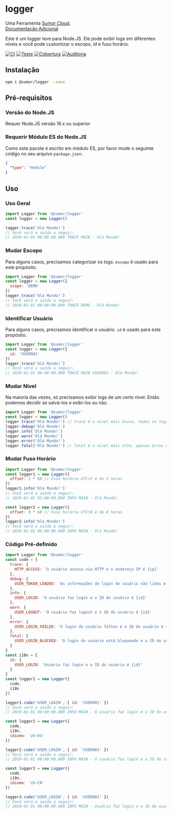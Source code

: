 # logger

Uma Ferramenta [Sumor Cloud](https://sumor.cloud).  
[Documentação Adicional](https://sumor.cloud/logger)

Este é um logger leve para Node.JS.
Ele pode exibir logs em diferentes níveis e você pode customizar o escopo, id e fuso horário.

[![CI](https://github.com/sumor-cloud/logger/actions/workflows/ci.yml/badge.svg)](https://github.com/sumor-cloud/logger/actions/workflows/ci.yml)
[![Teste](https://github.com/sumor-cloud/logger/actions/workflows/ut.yml/badge.svg)](https://github.com/sumor-cloud/logger/actions/workflows/ut.yml)
[![Cobertura](https://github.com/sumor-cloud/logger/actions/workflows/coverage.yml/badge.svg)](https://github.com/sumor-cloud/logger/actions/workflows/coverage.yml)
[![Auditoria](https://github.com/sumor-cloud/logger/actions/workflows/audit.yml/badge.svg)](https://github.com/sumor-cloud/logger/actions/workflows/audit.yml)

## Instalação

```bash
npm i @sumor/logger --save
```

## Pré-requisitos

### Versão do Node.JS

Requer Node.JS versão 16.x ou superior

### Requerir Módulo ES do Node.JS

Como este pacote é escrito em módulo ES, por favor mude o seguinte código no seu arquivo `package.json`:

```json
{
  "type": "module"
}
```

## Uso

### Uso Geral

```js
import Logger from '@sumor/logger'
const logger = new Logger()

logger.trace('Olá Mundo!')
// Você verá a saída a seguir:
// 2020-01-01 00:00:00.000 TRACE MAIN - Olá Mundo!
```

### Mudar Escopo

Para alguns casos, precisamos categorizar os logs. `escopo` é usado para este propósito.

```js
import Logger from '@sumor/logger'
const logger = new Logger({
  scope: 'DEMO'
})
logger.trace('Olá Mundo!')
// Você verá a saída a seguir:
// 2020-01-01 00:00:00.000 TRACE DEMO - Olá Mundo!
```

### Identificar Usuário

Para alguns casos, precisamos identificar o usuário. `id` é usado para este propósito.

```js
import Logger from '@sumor/logger'
const logger = new Logger({
  id: 'USER001'
})
logger.trace('Olá Mundo!')
// Você verá a saída a seguir:
// 2020-01-01 00:00:00.000 TRACE MAIN USER001 - Olá Mundo!
```

### Mudar Nível

Na maioria das vezes, só precisamos exibir logs de um certo nível. Então podemos decidir se salvá-los e exibi-los ou não.

```js
import Logger from '@sumor/logger'
const logger = new Logger()
logger.trace('Olá Mundo!') // trace é o nível mais baixo, todos os logs serão exibidos
logger.debug('Olá Mundo!')
logger.info('Olá Mundo!')
logger.warn('Olá Mundo!')
logger.error('Olá Mundo!')
logger.fatal('Olá Mundo!') // fatal é o nível mais alto, apenas erros críticos serão exibidos
```

### Mudar Fuso Horário

```js
import Logger from '@sumor/logger'
const logger1 = new Logger({
  offset: 2 * 60 // Fuso horário UTC+2 é de 2 horas
})
logger1.info('Olá Mundo!')
// Você verá a saída a seguir:
// 2020-01-01 02:00:00.000 INFO MAIN - Olá Mundo!

const logger2 = new Logger({
  offset: 8 * 60 // Fuso horário UTC+8 é de 8 horas
})
logger2.info('Olá Mundo!')
// Você verá a saída a seguir:
// 2020-01-01 08:00:00.000 INFO MAIN - Olá Mundo!
```

### Código Pré-definido

```js
import Logger from '@sumor/logger'
const code = {
  trace: {
    HTTP_ACCESS: 'O usuário acessa via HTTP e o endereço IP é {ip}'
  },
  debug: {
    USER_TOKEN_LOADED: 'As informações de login do usuário são lidas e o ID do usuário é {id}'
  },
  info: {
    USER_LOGIN: 'O usuário faz login e o ID do usuário é {id}'
  },
  warn: {
    USER_LOGOUT: 'O usuário faz logout e o ID do usuário é {id}'
  },
  error: {
    USER_LOGIN_FAILED: 'O login do usuário falhou e o ID do usuário é {id}'
  },
  fatal: {
    USER_LOGIN_BLOCKED: 'O login do usuário está bloqueado e o ID do usuário é {id}'
  }
}
const i18n = {
  zh: {
    USER_LOGIN: 'Usuário faz login e o ID do usuário é {id}'
  }
}
const logger1 = new Logger({
  code,
  i18n
})

logger1.code('USER_LOGIN', { id: 'USER001' })
// Você verá a saída a seguir:
// 2020-01-01 00:00:00.000 INFO MAIN - O usuário faz login e o ID do usuário é USER001

const logger2 = new Logger({
  code,
  i18n,
  idioma: 'zh-US'
})

logger2.code('USER_LOGIN', { id: 'USER001' })
// Você verá a saída a seguir:
// 2020-01-01 00:00:00.000 INFO MAIN - O usuário faz login e o ID do usuário é USER001

const logger3 = new Logger({
  code,
  i18n,
  idioma: 'zh-CN'
})

logger3.code('USER_LOGIN', { id: 'USER001' })
// Você verá a saída a seguir:
// 2020-01-01 00:00:00.000 INFO MAIN - Usuário faz login e o ID do usuário é USER001
```
